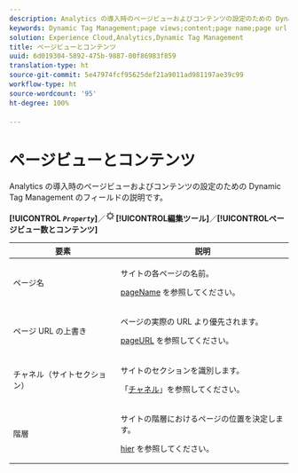 ```yaml
---
description: Analytics の導入時のページビューおよびコンテンツの設定のための Dynamic Tag Management のフィールドの説明です。
keywords: Dynamic Tag Management;page views;content;page name;page url override;channel;site section;hierarchy
solution: Experience Cloud,Analytics,Dynamic Tag Management
title: ページビューとコンテンツ
uuid: 6d019304-5892-475b-9887-00f86983f859
translation-type: ht
source-git-commit: 5e47974fcf95625def21a9011ad981197ae39c99
workflow-type: ht
source-wordcount: '95'
ht-degree: 100%

---
```



# ページビューとコンテンツ

Analytics の導入時のページビューおよびコンテンツの設定のための Dynamic Tag Management のフィールドの説明です。

**[!UICONTROL *`Property`*]**／![歯車アイコン](assets/settings_gear.png)**[!UICONTROL &#x200B;編集ツール&#x200B;]**／**[!UICONTROL &#x200B;ページビュー数とコンテンツ&#x200B;]**

<table id="table_654149A8A66B404BBF9BAF8EC67F5F8F">
 <thead>
  <tr>
   <th colname="col1" class="entry"> 要素 </th>
   <th colname="col2" class="entry"> 説明 </th>
  </tr>
 </thead>
 <tbody>
  <tr>
   <td colname="col1"> ページ名 </td>
   <td colname="col2"> <p>サイトの各ページの名前。 </p> <p><a href="../../../vars/page-vars/pagename.md">pageName</a> を参照してください。 </p> </td>
  </tr>
  <tr>
   <td colname="col1"> ページ URL の上書き </td>
   <td colname="col2"> <p> ページの実際の URL より優先されます。 </p> <p><a href="../../../vars/page-vars/pageurl.md">pageURL</a> を参照してください。 </p> </td>
  </tr>
  <tr>
   <td colname="col1"> チャネル（サイトセクション） </td>
   <td colname="col2"> <p>サイトのセクションを識別します。 </p> <p>「<a href="../../../vars/page-vars/channel.md">チャネル</a>」を参照してください。 </p> </td>
  </tr>
  <tr>
   <td colname="col1"> 階層 </td>
   <td colname="col2"> <p>サイトの階層におけるページの位置を決定します。 </p> <p><a href="../../../vars/page-vars/hier.md">hier</a> を参照してください。 </p> </td>
  </tr>
 </tbody>
</table>

